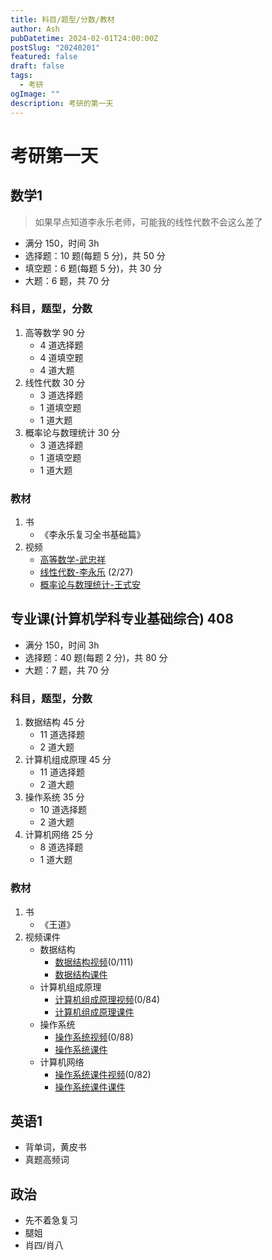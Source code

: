 ```yaml
---
title: 科目/题型/分数/教材
author: Ash
pubDatetime: 2024-02-01T24:00:00Z
postSlug: "20240201"
featured: false
draft: false
tags:
  - 考研
ogImage: ""
description: 考研的第一天
---
```


# 考研第一天

## 数学1
> 如果早点知道李永乐老师，可能我的线性代数不会这么差了

- 满分 150，时间 3h
- 选择题：10 题(每题 5 分)，共 50 分 
- 填空题：6 题(每题 5 分)，共 30 分 
- 大题：6 题，共 70 分

### 科目，题型，分数

1. 高等数学 90 分
   - 4 道选择题
   - 4 道填空题
   - 4 道大题
2. 线性代数 30 分
    - 3 道选择题
    - 1 道填空题
    - 1 道大题
3. 概率论与数理统计 30 分
    - 3 道选择题
    - 1 道填空题
    - 1 道大题

### 教材

1. 书
    - 《李永乐复习全书基础篇》
2. 视频
    - [高等数学-武忠祥](https://www.youtube.com/playlist?list=PLH_SiDrNHIUSMXnfNVzGydNZi1hVduhUb)
    - [线性代数-李永乐](https://www.youtube.com/playlist?list=PLH_SiDrNHIUReWB-TWfhJqjjNzC20HXg9) (2/27)
    - [概率论与数理统计-王式安]()

## 专业课(计算机学科专业基础综合) 408

- 满分 150，时间 3h 
- 选择题：40 题(每题 2 分)，共 80 分
- 大题：7 题，共 70 分

### 科目，题型，分数

1. 数据结构 45 分 
    - 11 道选择题
    - 2 道大题
2. 计算机组成原理 45 分 
    - 11 道选择题
    - 2 道大题
3. 操作系统 35 分
    - 10 道选择题
    - 2 道大题
4. 计算机网络 25 分
    - 8 道选择题
    - 1 道大题

### 教材

1. 书
   - 《王道》
2. 视频课件
    - 数据结构
      - [数据结构视频](https://www.youtube.com/playlist?list=PLH_SiDrNHIUS_eCsBmcyQoznLis57NXSU)(0/111)
      - [数据结构课件](https://drive.google.com/drive/folders/18dEPAsZ9936XrwGvL6SKUwB2-02F-PWI)
    - 计算机组成原理
      - [计算机组成原理视频](https://www.youtube.com/playlist?list=PLH_SiDrNHIUQVKOWtDyTrPjJVV_UV20Qg)(0/84)
      - [计算机组成原理课件](https://drive.google.com/drive/folders/12E35XLJGaZiJU2yKpG48YSjjuE5qvyfr)
    - 操作系统
      - [操作系统视频](https://www.youtube.com/playlist?list=PLH_SiDrNHIUSTqSQAbDNTBGk7FvgOIok5)(0/88)
      - [操作系统课件](https://drive.google.com/drive/folders/1N5Qmdx66h03_Rsaa5LDbNPF3uboCGE73)
    - 计算机网络
      - [操作系统课件视频](https://www.youtube.com/playlist?list=PLH_SiDrNHIUT2d6sPaOkqYPGS4yv4M6U7)(0/82)
      - [操作系统课件课件](https://drive.google.com/drive/folders/1U4XmYmlStOVfrMHK0_jWjMtQKnkvVHW8)

## 英语1

- 背单词，黄皮书
- 真题高频词

## 政治

- 先不着急复习
- 腿姐
- 肖四/肖八
